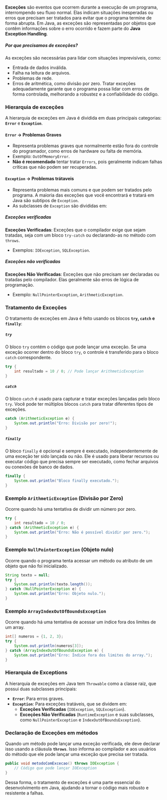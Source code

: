 **Exceções** são eventos que ocorrem durante a execução de um programa, interrompendo seu fluxo normal. Elas indicam situações inesperadas ou erros que precisam ser tratados para evitar que o programa termine de forma abrupta. Em Java, as exceções são representadas por objetos que contêm informações sobre o erro ocorrido e fazem parte do **Java Exception Handling**.
##### Por que precisamos de exceções?  

As exceções são necessárias para lidar com situações imprevisíveis, como:
- Entrada de dados inválida.
- Falha na leitura de arquivos.
- Problemas de rede.
- Erros de aritmética, como divisão por zero. Tratar exceções adequadamente garante que o programa possa lidar com erros de forma controlada, melhorando a robustez e a confiabilidade do código.
### Hierarquia de exceções

A hierarquia de exceções em Java é dividida em duas principais categorias: **`Error`** e **`Exception`**.
#### `Error` -> Problemas Graves

- Representa problemas graves que normalmente estão fora do controle do programador, como erros de hardware ou falta de memória.
- Exemplo: `OutOfMemoryError`.
- **Não é recomendado** tentar tratar `Errors`, pois geralmente indicam falhas críticas que não podem ser recuperadas.
#### `Exception` -> Problemas trátaveis

- Representa problemas mais comuns e que podem ser tratados pelo programa. A maioria das exceções que você encontrará e tratará em Java são subtipos de `Exception`.
- As subclasses de `Exception` são divididas em:
##### Exceções verificadas

**Exceções Verificadas**: Exceções que o compilador exige que sejam tratadas, seja com um bloco `try-catch` ou declarando-as no método com `throws`.
- Exemplos: `IOException`, `SQLException`.
##### Exceções não verificadas

**Exceções Não Verificadas**: Exceções que não precisam ser declaradas ou tratadas pelo compilador. Elas geralmente são erros de lógica de programação.
- Exemplo: `NullPointerException`, `ArithmeticException`.
### Tratamento de Exceções 

O tratamento de exceções em Java é feito usando os blocos **`try`, `catch` e `finally`**:
##### `try`

O bloco `try` contém o código que pode lançar uma exceção. Se uma exceção ocorrer dentro do bloco `try`, o controle é transferido para o bloco `catch` correspondente.

```java
try {
    int resultado = 10 / 0; // Pode lançar ArithmeticException
} 
```
##### `catch`

O bloco `catch` é usado para capturar e tratar exceções lançadas pelo bloco `try`. Você pode ter múltiplos blocos `catch` para tratar diferentes tipos de exceções.

```java
catch (ArithmeticException e) {
    System.out.println("Erro: Divisão por zero!");
}
```
##### `finally`

O bloco `finally` é opcional e sempre é executado, independentemente de uma exceção ter sido lançada ou não. Ele é usado para liberar recursos ou executar código que precisa sempre ser executado, como fechar arquivos ou conexões de banco de dados.

```java
finally {
    System.out.println("Bloco finally executado.");
}
```
### Exemplo `ArithmeticException` (Divisão por Zero)

Ocorre quando há uma tentativa de dividir um número por zero.

```java
try {
    int resultado = 10 / 0;
} catch (ArithmeticException e) {
    System.out.println("Erro: Não é possível dividir por zero.");
}
```
### Exemplo `NullPointerException` (Objeto nulo)

Ocorre quando o programa tenta acessar um método ou atributo de um objeto que não foi inicializado.

```java
String texto = null;
try {
    System.out.println(texto.length());
} catch (NullPointerException e) {
    System.out.println("Erro: Objeto nulo.");
}
```

### Exemplo `ArrayIndexOutOfBoundsException` 

Ocorre quando há uma tentativa de acessar um índice fora dos limites de um array.

```java
int[] numeros = {1, 2, 3};
try {
    System.out.println(numeros[3]);
} catch (ArrayIndexOutOfBoundsException e) {
    System.out.println("Erro: Índice fora dos limites do array.");
}
```
### Hierarquia de Exceptions

A hierarquia de exceções em Java tem `Throwable` como a classe raiz, que possui duas subclasses principais:
- **`Error`**: Para erros graves.
- **`Exception`**: Para exceções tratáveis, que se dividem em:
    - **Exceções Verificadas** (`IOException`, `SQLException`).
    - **Exceções Não Verificadas** (`RuntimeException` e suas subclasses, como `NullPointerException` e `IndexOutOfBoundsException`).
### Declaração de Exceções em métodos

Quando um método pode lançar uma exceção verificada, ele deve declarar isso usando a cláusula **`throws`**. Isso informa ao compilador e aos usuários do método que ele pode lançar uma exceção que precisa ser tratada.

```java
public void metodoComExcecao() throws IOException {
    // Código que pode lançar IOException
}
```

Dessa forma, o tratamento de exceções é uma parte essencial do desenvolvimento em Java, ajudando a tornar o código mais robusto e resistente a falhas.